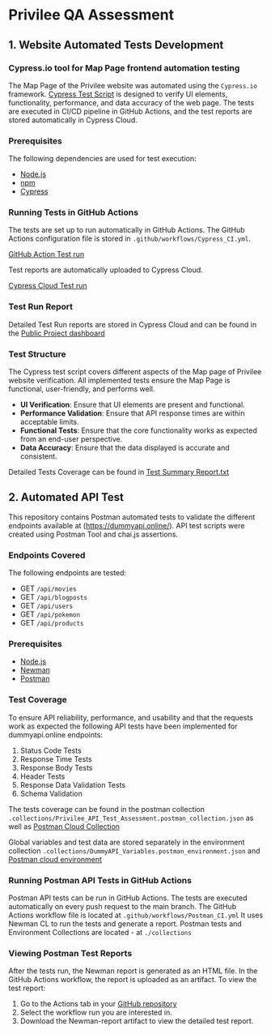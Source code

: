 # Privilee QA Assessment


## 1. Website Automated Tests Development 


### Cypress.io tool for Map Page frontend automation testing

The Map Page of the Privilee website was automated using the `Cypress.io` framework. [Cypress Test Script](https://github.com/extoam/privilee-qa-assessment/blob/main/cypress/e2e/mapPageTests.cy.js)
 is designed to verify UI elements, functionality, performance, and data accuracy of the web page. The tests are executed in  CI/CD pipeline in GitHub Actions, and the test reports are stored automatically in Cypress Cloud.


### Prerequisites

The following dependencies are used for test execution:

- [Node.js](https://nodejs.org/)
- [npm](https://www.npmjs.com/)
- [Cypress](https://www.cypress.io/)


### Running Tests in GitHub Actions

The tests are set up to run automatically in GitHub Actions. The GitHub Actions configuration file is stored in `.github/workflows/Cypress_CI.yml`. 

[GitHub Action Test run](https://github.com/extoam/privilee-qa-assessment/actions/runs/9748056922)

Test reports are automatically uploaded to Cypress Cloud.

[Cypress Cloud Test run](https://cloud.cypress.io/projects/rp2jth/runs/3/overview?roarHideRunsWithDiffGroupsAndTags=1)



### Test Run Report

Detailed Test Run reports are stored in Cypress Cloud and can be found in the [Public Project dashboard](https://cloud.cypress.io/projects/rp2jth/runs?branches=%5B%5D&committers=%5B%5D&flaky=%5B%5D&page=1&status=%5B%5D&tags=%5B%5D&tagsMatch=ANY&timeRange=%7B%22startDate%22%3A%222023-07-02%22%2C%22endDate%22%3A%222024-07-01%22%7D)


### Test Structure

The Cypress test script covers different aspects of the Map page of Privilee website verification.
All implemented tests ensure the Map Page is functional, user-friendly, and performs well. 

- **UI Verification**: Ensure that UI elements are present and functional.
- **Performance Validation**: Ensure that API response times are within acceptable limits.
- **Functional Tests**: Ensure that the core functionality works as expected from an end-user perspective.
- **Data Accuracy**: Ensure that the data displayed is accurate and consistent.

Detailed Tests Coverage  can be found in [Test Summary Report.txt](https://github.com/extoam/privilee-qa-assessment/blob/main/Test%20Summary%20Report.txt)



##  2. Automated API Test 

This repository contains  Postman automated tests to validate the different endpoints available at (https://dummyapi.online/).
API test scripts were created using Postman Tool and chai.js assertions.


### Endpoints Covered

The following endpoints are tested:

- GET `/api/movies`
- GET `/api/blogposts`
- GET `/api/users`
- GET `/api/pokemon`
- GET `/api/products`


### Prerequisites

- [Node.js](https://nodejs.org/en/download/)
- [Newman](https://www.npmjs.com/package/newman)
- [Postman](https://www.postman.com/)

### Test Coverage

To ensure API reliability, performance, and usability and that the requests work as expected the following API tests have been implemented for dummyapi.online endpoints:
  1. Status Code Tests
  2. Response Time Tests
  3. Response Body Tests
  4. Header Tests
  5. Response Data Validation Tests
  6. Schema Validation


The tests coverage can be found in the postman collection `.collections/Privilee_API_Test_Assessment.postman_collection.json` as well as [Postman Cloud Collection](https://www.postman.com/cloudy-shadow-285835/workspace/qa-assessment/collection/1431873-d2572fe6-1ab0-4c93-ac49-3df799d7ff98?action=share&source=copy-link&creator=1431873)

Global variables and test data are stored separately in the environment collection `.collections/DummyAPI_Variables.postman_environment.json` and [Postman cloud environment](https://www.postman.com/cloudy-shadow-285835/workspace/qa-assessment/environment/1431873-778254ca-6009-41a2-8683-81548be8dbfc?action=share&source=copy-link&creator=1431873)


### Running Postman API Tests in GitHub Actions


Postman API tests can be run in GitHub Actions. The tests are executed automatically on every push request to the main branch.
The GitHub Actions workflow file is located at `.github/workflows/Postman_CI.yml` 
It uses Newman CL to run the tests and generate a report.
Postman tests and Environment Collections are located - at `./collections`


### Viewing Postman Test Reports

After the tests run, the Newman report is generated as an HTML file. 
In the GitHub Actions workflow, the report is uploaded as an artifact. To view the test report:

   1.  Go to the Actions tab in your [GitHub repository](https://github.com/extoam/privilee-qa-assessment/actions/runs/9748005464)
   2.  Select the workflow run you are interested in.
   3.  Download the Newman-report artifact to view the detailed test report.



